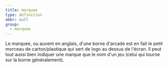 ```yaml
---
title: marquee
type: definition
abbr: null
group:
  - marquee
---
```

Le marquee, ou auvent en anglais, d'une borne d'arcade est en fait le petit morceau de carton/plastique qui sert de logo au dessus de l'écran. Il peut tout aussi bien indiquer une marque que le nom d'un jeu (celui qui tourne sur la borne généralement).
